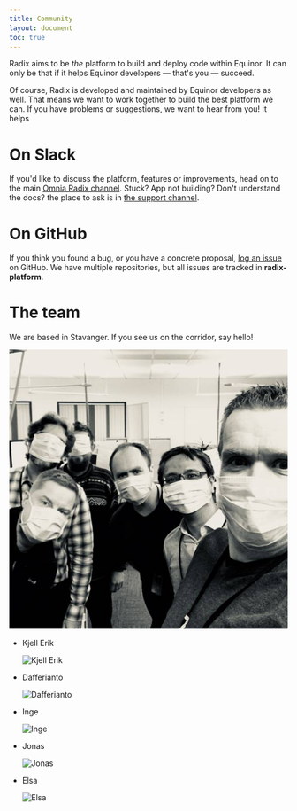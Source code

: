 ```yaml
---
title: Community
layout: document
toc: true
---
```


Radix aims to be _the_ platform to build and deploy code within Equinor. It can only be that if it helps Equinor developers — that's you — succeed.

Of course, Radix is developed and maintained by Equinor developers as well. That means we want to work together to build the best platform we can. If you have problems or suggestions, we want to hear from you! It helps

# On Slack

If you'd like to discuss the platform, features or improvements, head on to the main [Omnia Radix channel](https://equinor.slack.com/messages/C8U7XGGAJ). Stuck? App not building? Don't understand the docs? the place to ask is in [the support channel](https://equinor.slack.com/messages/CBKM6N2JY).

# On GitHub

If you think you found a bug, or you have a concrete proposal, [log an issue](https://github.com/equinor/radix-platform/issues) on GitHub. We have multiple repositories, but all issues are tracked in **radix-platform**.

# The team

We are based in Stavanger. If you see us on the corridor, say hello!

![Radix Team](images/radix-team.jpg)

- Kjell Erik

  ![Kjell Erik](https://ca.slack-edge.com/T02JL00JU-U046ATQCH-73c57fbcc78a-72)

- Dafferianto

  ![Dafferianto](https://ca.slack-edge.com/T02JL00JU-U927B0PG9-565780daa1ee-72)

- Inge

  ![Inge](https://ca.slack-edge.com/T02JL00JU-U03L84USJ-g762ddbe2175-72)

- Jonas

  ![Jonas](https://ca.slack-edge.com/T02JL00JU-U2BGZF16E-d9cd9ab419e1-72)
  
- Elsa

  ![Elsa](https://ca.slack-edge.com/T02JL00JU-UDX8GATC6-3a5cd6c5cc28-512)

